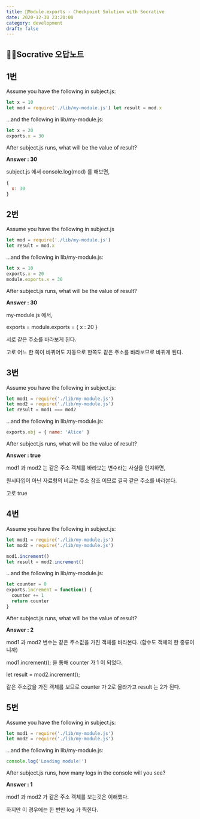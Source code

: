 ```yaml
---
title: 🐼Module.exports - Checkpoint Solution with Socrative
date: 2020-12-30 23:20:00
category: development
draft: false
---
```


## ✍🏻Socrative 오답노트

## 1번

Assume you have the following in subject.js:

```js
let x = 10
let mod = require('./lib/my-module.js') let result = mod.x
```

...and the following in lib/my-module.js:

```js
let x = 20
exports.x = 30
```

After subject.js runs, what will be the value of result?

<b>Answer : 30</b>

subject.js 에서 console.log(mod) 를 해보면,

```js
{
  x: 30
}
```

## 2번

Assume you have the following in subject.js

```js
let mod = require('./lib/my-module.js')
let result = mod.x
```

...and the following in lib/my-module.js:

```js
let x = 10
exports.x = 20
module.exports.x = 30
```

After subject.js runs, what will be the value of result?

<b>Answer : 30</b>

my-module.js 에서,

exports = module.exports = { x : 20 }

서로 같은 주소를 바라보게 된다.

고로 어느 한 쪽이 바뀌어도 자동으로 한쪽도 같은 주소를 바라보므로 바뀌게 된다.

## 3번

Assume you have the following in subject.js:

```js
let mod1 = require('./lib/my-module.js')
let mod2 = require('./lib/my-module.js')
let result = mod1 === mod2
```

...and the following in lib/my-module.js:

```js
exports.obj = { name: 'Alice' }
```

After subject.js runs, what will be the value of result?

<b>Answer : true</b>

mod1 과 mod2 는 같은 주소 객체를 바라보는 변수라는 사실을 인지하면,

원시타입이 아닌 자료형의 비교는 주소 참조 이므로 결국 같은 주소를 바라본다.

고로 true

## 4번

Assume you have the following in subject.js:

```js
let mod1 = require('./lib/my-module.js')
let mod2 = require('./lib/my-module.js')

mod1.increment()
let result = mod2.increment()
```

...and the following in lib/my-module.js:

```js
let counter = 0
exports.increment = function() {
  counter += 1
  return counter
}
```

After subject.js runs, what will be the value of result?

<b>Answer : 2</b>

mod1 과 mod2 변수는 같은 주소값을 가진 객체를 바라본다. (함수도 객체의 한 종류이니까)

mod1.increment(); 을 통해 counter 가 1 이 되었다.

let result = mod2.increment();

같은 주소값을 가진 객체를 보므로 counter 가 2로 올라가고 result 는 2가 된다.

## 5번

Assume you have the following in subject.js:

```js
let mod1 = require('./lib/my-module.js')
let mod2 = require('./lib/my-module.js')
```

...and the following in lib/my-module.js:

```js
console.log('Loading module!')
```

After subject.js runs, how many logs in the console will you see?

<b>Answer : 1</b>

mod1 과 mod2 가 같은 주소 객체를 보는것은 이해했다.

하지만 이 경우에는 한 번만 log 가 찍힌다.
